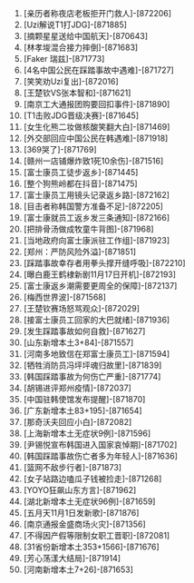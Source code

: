 
1. [亲历者称夜店老板拒开门救人]-[872206]
1. [Uzi解说T1打JDG]-[871885]
1. [摘颗星星送给中国航天]-[870643]
1. [林孝埈混合接力摔倒]-[871683]
1. [Faker 瑞兹]-[871773]
1. [4名中国公民在踩踏事故中遇难]-[871727]
1. [笑笑劝Uzi复出]-[872016]
1. [王楚钦VS张本智和]-[871621]
1. [南京工大通报团购要回扣事件]-[871890]
1. [T1击败JDG晋级决赛]-[871645]
1. [女生化熊二妆做核酸笑翻大白]-[871469]
1. [外交部回应中国公民在韩遇难]-[871918]
1. [369哭了]-[871769]
1. [赣州一店铺爆炸致1死10余伤]-[871516]
1. [富士康员工徒步返乡]-[871445]
1. [整个狗熊岭都在抖音]-[871475]
1. [富士康员工用镜头记录返乡路]-[872162]
1. [目击者称韩国警方准备不足]-[872205]
1. [富士康就员工返乡发三条通知]-[872166]
1. [把排骨汤做成牧童牛背图]-[871968]
1. [当地政府向富士康派驻工作组]-[871923]
1. [郑州：严防风险外溢]-[871851]
1. [踩踏事故幸存者用拳头撑开缝呼吸]-[872210]
1. [曝白鹿王鹤棣新剧11月17日开机]-[872193]
1. [富士康返乡潮需要更周全的保障]-[872137]
1. [梅西世界波]-[871568]
1. [王楚钦赛场怒骂观众]-[872029]
1. [接富士康员工回家的大巴就绪]-[871936]
1. [发生踩踏事故如何自救]-[871627]
1. [山东新增本土3+84]-[871557]
1. [河南多地致信在郑富士康员工]-[871594]
1. [牺牲消防员冯坪坪魂归故里]-[871839]
1. [韩国踩踏事故为何伤亡严重]-[871774]
1. [胡锡进评郑州疫情]-[872037]
1. [中国驻韩使馆发布提醒]-[871870]
1. [广东新增本土83+195]-[871654]
1. [那奇沃夫回应小白]-[872082]
1. [上海新增本土无症状9例]-[871596]
1. [尹锡悦宣布韩国进入国家哀悼期]-[871702]
1. [韩国踩踏事故伤亡者多为年轻人]-[871636]
1. [篮网不敌步行者]-[871873]
1. [女子站路边嗑瓜子钱被捡走]-[871268]
1. [YOYO狂飙山东方言]-[871962]
1. [湖北新增本土无症状96例]-[871659]
1. [五月天11月1日发新歌]-[871876]
1. [南京通报金盛商场火灾]-[871356]
1. [不得因产假等限制女职工晋职]-[872081]
1. [31省份新增本土353+1566]-[871676]
1. [芳心荡漾大结局]-[871914]
1. [河南新增本土7+26]-[871653]